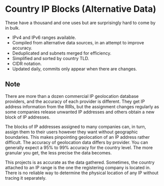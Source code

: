 # Country IP Blocks (Alternative Data)

These have a thousand and one uses but are surprisingly hard to come by in
bulk.

* IPv4 and IPv6 ranges available.
* Compiled from alternative data sources, in an attempt to improve accuracy.
* Deduplicated and subnets merged for efficiency.
* Simplified and sorted by country TLD.
* CIDR notation.
* Updated daily, commits only appear when there are changes.

## Note

There are more than a dozen commercial IP geolocation database providers, and
the accuracy of each provider is different. They get IP address information
from the RIRs, but the assignment changes regularly as some companies release
unwanted IP addresses and others obtain a new block of IP addresses.

The blocks of IP addresses assigned to many companies can, in turn, assign them
to their users however they want without geographic boundaries. This makes
pinpointing geolocation of an IP address rather difficult. The accuracy of
geolocation data differs by provider. You can generally expect a 95% to 99%
accuracy for the country level. The more granular you get, the less precise the
data becomes.

This projects is as accurate as the data gathered. Sometimes, the country
attached to an IP range is the one the registering company is located in. There
is no reliable way to determine the physical location of any IP without tracing
it separately.
